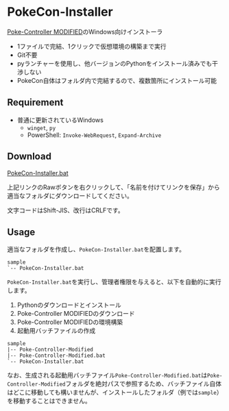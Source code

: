 # PokeCon-Installer

[Poke-Controller MODIFIED]()のWindows向けインストーラ

- 1ファイルで完結、1クリックで仮想環境の構築まで実行
- Git不要
- pyランチャーを使用し、他バージョンのPythonをインストール済みでも干渉しない
- PokeCon自体はフォルダ内で完結するので、複数箇所にインストール可能

## Requirement

- 普通に更新されているWindows
  - `winget`, `py`
  - PowerShell: `Invoke-WebRequest`, `Expand-Archive`

## Download

[PokeCon-Installer.bat](./PokeCon-Installer.bat)

上記リンクのRawボタンを右クリックして、「名前を付けてリンクを保存」から適当なフォルダにダウンロードしてください。

文字コードはShift-JIS、改行はCRLFです。

## Usage

適当なフォルダを作成し、`PokeCon-Installer.bat`を配置します。

```
sample
`-- PokeCon-Installer.bat
```

`PokeCon-Installer.bat`を実行し、管理者権限を与えると、以下を自動的に実行します。

1. Pythonのダウンロードとインストール
2. Poke-Controller MODIFIEDのダウンロード
3. Poke-Controller MODIFIEDの環境構築
4. 起動用バッチファイルの作成

```
sample
|-- Poke-Controller-Modified
|-- Poke-Controller-Modified.bat
`-- PokeCon-Installer.bat
```

なお、生成される起動用バッチファイル`Poke-Controller-Modified.bat`は`Poke-Controller-Modified`フォルダを絶対パスで参照するため、バッチファイル自体はどこに移動しても構いませんが、インストールしたフォルダ（例では`sample`）を移動することはできません。
